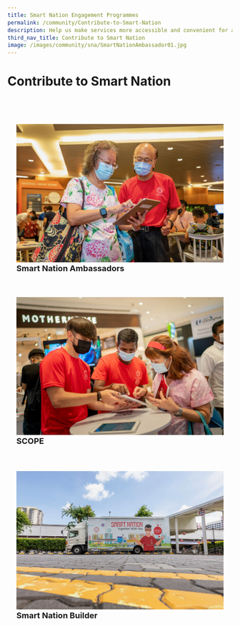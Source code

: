 ```yaml
---
title: Smart Nation Engagement Programmes
permalink: /community/Contribute-to-Smart-Nation
description: Help us make services more accessible and convenient for all Singaporeans.
third_nav_title: Contribute to Smart Nation
image: /images/community/sna/SmartNationAmbassador01.jpg
---
```



# Contribute to Smart Nation

<div class="row" style="padding: 40px 0px 10px 0px;">
  <div class="col" style="padding: 20px 20px 0px 20px;"> 
    <a href="/community/smart-nation-ambassadors"><img src="/images/community/sna/SmartNationAmbassador02.jpeg" alt="Smart Nation Ambassador"></a><br>
    <div class="header" style="font-size:18px"><b>Smart Nation Ambassadors</b></div><br>
  </div> &nbsp; &nbsp; &nbsp; &nbsp; 
  	<div class="col" style="padding: 20px 20px 0px 20px;"> 
      <a href="/community/SCOPE"><img src="/images/community/sna/SmartNationAmbassador01.jpg" alt="SCOPE"></a><br>
      <div class="header" style="font-size:18px"><b>SCOPE</b></div>  <br>
  </div>
 </div>
 
 <div class="row" style="padding: 10px 0px 10px 0px;">  
  <div class="col" style="padding: 20px 20px 0px 20px;"> 
	    <a href="/community/showcases/builder"><img src="/images/community/builder/Smart_Nation_Builder_12.jpeg" alt="Smart Nation Builder"></a><br>
     <div class="header" style="font-size:18px"><b>Smart Nation Builder</b></div><br>
  </div> &nbsp; &nbsp; &nbsp; &nbsp; 
  	<div class="col" style="padding: 0px 20px 0px 20px;" ><br>
  </div>
 </div>
